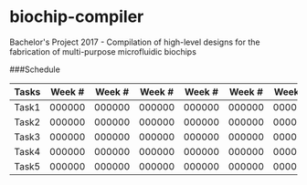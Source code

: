 # biochip-compiler
Bachelor's Project 2017 - Compilation of high-level designs for the fabrication of multi-purpose microfluidic biochips

###Schedule

| Tasks    | Week # | Week # | Week # | Week # | Week # | Week # | Week # | Week # | 
| ---      | ---    | ---    | ---    | ---    | ---    | ---    | ---    | ---    |
| Task1    | 000000 | 000000 | 000000 | 000000 | 000000 | 000000 | 000000 | 000000 |
| Task2    | 000000 | 000000 | 000000 | 000000 | 000000 | 000000 | 000000 | 000000 |
| Task3    | 000000 | 000000 | 000000 | 000000 | 000000 | 000000 | 000000 | 000000 |
| Task4    | 000000 | 000000 | 000000 | 000000 | 000000 | 000000 | 000000 | 000000 |
| Task5    | 000000 | 000000 | 000000 | 000000 | 000000 | 000000 | 000000 | 000000 |
